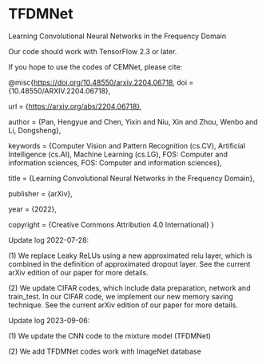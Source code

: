 # TFDMNet
Learning Convolutional Neural Networks in the Frequency Domain

Our code should work with TensorFlow 2.3 or later.


If you hope to use the codes of CEMNet, please cite:

@misc{https://doi.org/10.48550/arxiv.2204.06718,
  doi = {10.48550/ARXIV.2204.06718},
  
  url = {https://arxiv.org/abs/2204.06718},
  
  author = {Pan, Hengyue and Chen, Yixin and Niu, Xin and Zhou, Wenbo and Li, Dongsheng},
  
  keywords = {Computer Vision and Pattern Recognition (cs.CV), Artificial Intelligence (cs.AI), Machine Learning (cs.LG), FOS: Computer and information sciences, FOS: Computer and information sciences},
  
  title = {Learning Convolutional Neural Networks in the Frequency Domain},
  
  publisher = {arXiv},
  
  year = {2022},
  
  copyright = {Creative Commons Attribution 4.0 International}
}


Update log 2022-07-28:

(1) We replace Leaky ReLUs using a new approximated relu layer, which is combined in the definition of approximated dropout layer. See the current arXiv edition of our paper for more details. 

(2) We update CIFAR codes, which include data preparation, network and train_test. In our CIFAR code, we implement our new memory saving technique. See the current arXiv edition of our paper for more details.

Update log 2023-09-06:

(1) We update the CNN code to the mixture model (TFDMNet)

(2) We add TFDMNet codes work with ImageNet database
